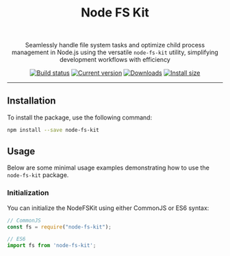 <div align="center">
	<h1>Node FS Kit</h1> 
	<br>
	<p>Seamlessly handle file system tasks and optimize child process management in Node.js using the versatile <code>node-fs-kit</code> utility, simplifying development workflows with efficiency</p>
	<a href="https://github.com/jaynath-d/node-fs-kit/actions"><img src="https://github.com/jaynath-d/node-fs-kit/workflows/ci/badge.svg?branch=main" alt="Build status"></a>
<!-- 	<a href="./coverage/lcov-report/index.html"><img src="https://img.shields.io/coveralls/github/jaynath-d/node-fs-kit" alt="Coverage status"></a> -->
	<a href="https://packagephobia.now.sh/result?p=node-fs-kit"><img src="https://badgen.net/packagephobia/install/node-fs-kit" alt="Current version"></a>
	<a href="https://www.npmjs.com/package/node-fs-kit"><img src="https://img.shields.io/npm/dw/node-fs-kit" alt="Downloads"></a>
	<a href="https://www.npmjs.com/package/node-fs-kit"><img src="https://img.shields.io/npm/v/node-fs-kit" alt="Install size"></a>
</div>

---

## Installation
To install the package, use the following command:
```sh
npm install --save node-fs-kit
```


## Usage
Below are some minimal usage examples demonstrating how to use the `node-fs-kit` package.

### Initialization
You can initialize the NodeFSKit using either CommonJS or ES6 syntax:
```javascript
// CommonJS
const fs = require("node-fs-kit");

// ES6
import fs from 'node-fs-kit';
```
